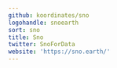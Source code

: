```yaml
---
github: koordinates/sno
logohandle: snoearth
sort: sno
title: Sno
twitter: SnoForData
website: 'https://sno.earth/'
---
```

